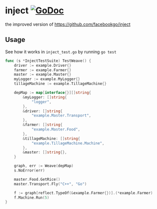 # inject [![GoDoc](https://godoc.org/github.com/browny/inject?status.svg)](http://godoc.org/github.com/browny/inject)
the improved version of https://github.com/facebookgo/inject

## Usage
See how it works in `inject_test.go` by running `go test`

```go
func (s *InjectTestSuite) TestWeave() {
	driver := example.Driver{}
	farmer := example.Farmer{}
	master := example.Master{}
	myLogger := example.MyLogger{}
	tillageMachine := example.TillageMachine{}

	depMap := map[interface{}][]string{
		&myLogger: []string{
			"logger",
		},
		&driver: []string{
			"example.Master.Transport",
		},
		&farmer: []string{
			"example.Master.Food",
		},
		&tillageMachine: []string{
			"example.TillageMachine.Machine",
		},
		&master: []string{},
	}

	graph, err := Weave(depMap)
	s.NoError(err)

	master.Food.GetRice()
	master.Transport.Fly("C++", "Go")

	f := graph[reflect.TypeOf(&example.Farmer{})].(*example.Farmer)
	f.Machine.Run(5)
}
```
